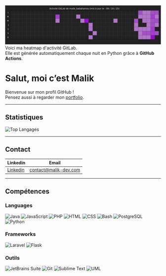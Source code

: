 ![Heatmap importer de gitlab univ artois](/gitlab_heatmap.svg)
Voici ma heatmap d'activité GitLab. <br>
Elle est générée automatiquement chaque nuit en Python grâce à **GitHub Actions**.

# Salut, moi c’est Malik

Bienvenue sur mon profil GitHub ! <br>
Pensez aussi à regarder mon [portfolio](https://portfolio.malik-dev.com).

---

## Statistiques

![Top Langages](https://github-readme-stats.vercel.app/api/top-langs/?username=malik-dev-com&layout=compact&theme=radical)

---

## Contact

| Linkedin | Email |
|-------|----------|
| [Linkedin](https://linkedin.com/in/malik-babahamou) | contact@malik-dev.com |



---

## Compétences

### Languages
![Java](https://img.shields.io/badge/Java-black?logo=openjdk)
![JavaScript](https://img.shields.io/badge/JavaScript-black?logo=javascript)
![PHP](https://img.shields.io/badge/PHP-black?logo=php)
![HTML](https://img.shields.io/badge/HTML-black?logo=html5)
![CSS](https://img.shields.io/badge/CSS-black?logo=css3)
![Bash](https://img.shields.io/badge/bash-black?logo=gnubash&logoColor=white)
![PostgreSQL](https://img.shields.io/badge/PSQL-black?logo=postgresql)
![Python](https://img.shields.io/badge/Python-black?logo=python)

### Frameworks
![Laravel](https://img.shields.io/badge/Laravel-black?logo=laravel)
![Flask](https://img.shields.io/badge/Flask-black?logo=flask)

### Outils
![JetBrains Suite](https://img.shields.io/badge/JetBrains-black?logo=jetbrains)
![Git](https://img.shields.io/badge/Git-black?logo=git)
![Sublime Text](https://img.shields.io/badge/Sublime_Text-black?logo=sublimetext)
![UML](https://img.shields.io/badge/UML-black?logo=uml&logoColor=white)

